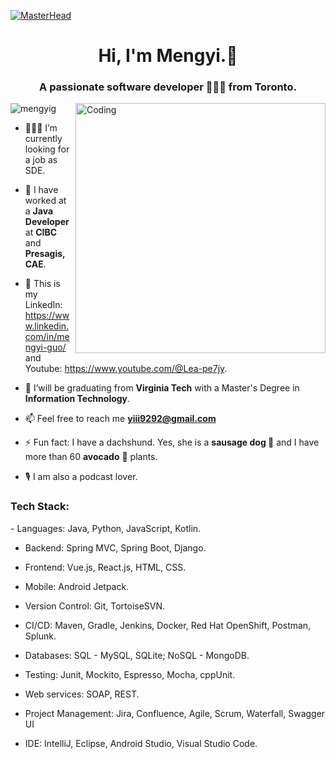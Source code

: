 [![MasterHead](https://mir-s3-cdn-cf.behance.net/project_modules/fs/34220e95746151.5e9ecde696cb0.gif)](https://mengyig.io)
<h1 align="center">Hi, I'm Mengyi.🥳</h1>
<h3 align="center">A passionate software developer 👩🏻‍💻 from Toronto.</h3>
<img align="right" alt="Coding" width="400" src="https://media0.giphy.com/media/h5vCZ5J3EJBQ7IkvO9/giphy.gif?cid=790b761196ef0c67eb2f8a0990bfc90daf225808545319b7&rid=giphy.gif&ct=s")
<p align="left"> </p>
<p align="left"> <img src="https://komarev.com/ghpvc/?username=mengyig&label=Profile%20views&color=0e75b6&style=flat" alt="mengyig" /> </p>

- 👩🏻‍💻 I’m currently looking for a job as SDE.
  
- 💪 I have worked at a **Java Developer** at **CIBC** and **Presagis, CAE**.

- 🌱 This is my LinkedIn: https://www.linkedin.com/in/mengyi-guo/ and Youtube: https://www.youtube.com/@Lea-pe7jy.

- 📝 I’will be graduating from **Virginia Tech** with a Master's Degree in **Information Technology**. 

- 📫 Feel free to reach me **yiii9292@gmail.com**

- ⚡ Fun fact: I have a dachshund. Yes, she is a **sausage dog 🌭** and I have more than 60 **avocado** 🥑 plants.

- 🎙️ I am also a podcast lover.

<h3 align="left">Tech Stack:</h3>
- Languages: Java, Python, JavaScript, Kotlin. 

- Backend: Spring MVC, Spring Boot, Django.
  
- Frontend: Vue.js, React.js, HTML, CSS.

- Mobile: Android Jetpack. 

- Version Control: Git, TortoiseSVN.

- CI/CD: Maven, Gradle, Jenkins, Docker, Red Hat OpenShift, Postman, Splunk.

- Databases: SQL - MySQL, SQLite; NoSQL - MongoDB.

- Testing: Junit, Mockito, Espresso, Mocha, cppUnit.

- Web services: SOAP, REST.

- Project Management: Jira, Confluence, Agile, Scrum, Waterfall, Swagger UI
- IDE: IntelliJ, Eclipse, Android Studio, Visual Studio Code.
